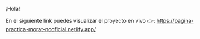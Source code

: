 ¡Hola!

En el siguiente link puedes visualizar el proyecto en vivo 👉: https://pagina-practica-morat-nooficial.netlify.app/
